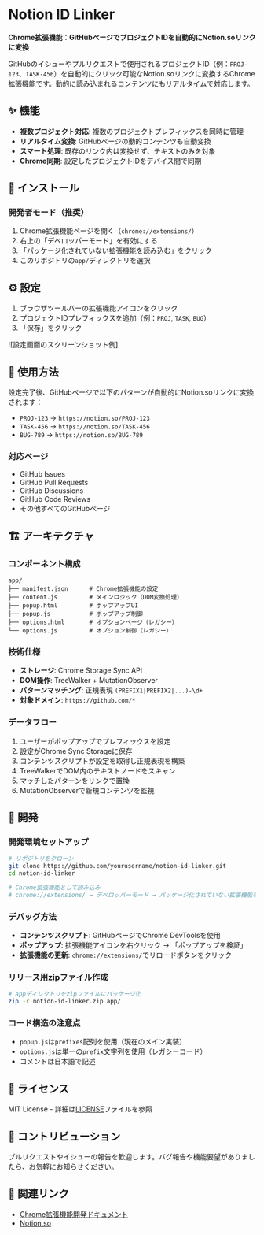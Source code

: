 # Notion ID Linker

**Chrome拡張機能：GitHubページでプロジェクトIDを自動的にNotion.soリンクに変換**

GitHubのイシューやプルリクエストで使用されるプロジェクトID（例：`PROJ-123`、`TASK-456`）を自動的にクリック可能なNotion.soリンクに変換するChrome拡張機能です。動的に読み込まれるコンテンツにもリアルタイムで対応します。

## ✨ 機能

- **複数プロジェクト対応**: 複数のプロジェクトプレフィックスを同時に管理
- **リアルタイム変換**: GitHubページの動的コンテンツも自動変換
- **スマート処理**: 既存のリンク内は変換せず、テキストのみを対象
- **Chrome同期**: 設定したプロジェクトIDをデバイス間で同期

## 🚀 インストール

### 開発者モード（推奨）

1. Chrome拡張機能ページを開く（`chrome://extensions/`）
2. 右上の「デベロッパーモード」を有効にする
3. 「パッケージ化されていない拡張機能を読み込む」をクリック
4. このリポジトリの`app/`ディレクトリを選択

## ⚙️ 設定

1. ブラウザツールバーの拡張機能アイコンをクリック
2. プロジェクトIDプレフィックスを追加（例：`PROJ`, `TASK`, `BUG`）
3. 「保存」をクリック

![設定画面のスクリーンショット例]

## 📖 使用方法

設定完了後、GitHubページで以下のパターンが自動的にNotion.soリンクに変換されます：

- `PROJ-123` → `https://notion.so/PROJ-123`
- `TASK-456` → `https://notion.so/TASK-456`
- `BUG-789` → `https://notion.so/BUG-789`

### 対応ページ
- GitHub Issues
- GitHub Pull Requests
- GitHub Discussions
- GitHub Code Reviews
- その他すべてのGitHubページ

## 🏗️ アーキテクチャ

### コンポーネント構成

```
app/
├── manifest.json      # Chrome拡張機能の設定
├── content.js         # メインロジック（DOM変換処理）
├── popup.html         # ポップアップUI
├── popup.js           # ポップアップ制御
├── options.html       # オプションページ（レガシー）
└── options.js         # オプション制御（レガシー）
```

### 技術仕様

- **ストレージ**: Chrome Storage Sync API
- **DOM操作**: TreeWalker + MutationObserver
- **パターンマッチング**: 正規表現 `(PREFIX1|PREFIX2|...)-\d+`
- **対象ドメイン**: `https://github.com/*`

### データフロー

1. ユーザーがポップアップでプレフィックスを設定
2. 設定がChrome Sync Storageに保存
3. コンテンツスクリプトが設定を取得し正規表現を構築
4. TreeWalkerでDOM内のテキストノードをスキャン
5. マッチしたパターンをリンクで置換
6. MutationObserverで新規コンテンツを監視

## 🔧 開発

### 開発環境セットアップ

```bash
# リポジトリをクローン
git clone https://github.com/yourusername/notion-id-linker.git
cd notion-id-linker

# Chrome拡張機能として読み込み
# chrome://extensions/ → デベロッパーモード → パッケージ化されていない拡張機能を読み込む
```

### デバッグ方法

- **コンテンツスクリプト**: GitHubページでChrome DevToolsを使用
- **ポップアップ**: 拡張機能アイコンを右クリック → 「ポップアップを検証」
- **拡張機能の更新**: `chrome://extensions/`でリロードボタンをクリック

### リリース用zipファイル作成

```bash
# appディレクトリをzipファイルにパッケージ化
zip -r notion-id-linker.zip app/
```

### コード構造の注意点

- `popup.js`は`prefixes`配列を使用（現在のメイン実装）
- `options.js`は単一の`prefix`文字列を使用（レガシーコード）
- コメントは日本語で記述

## 📝 ライセンス

MIT License - 詳細は[LICENSE](LICENSE)ファイルを参照

## 🤝 コントリビューション

プルリクエストやイシューの報告を歓迎します。バグ報告や機能要望がありましたら、お気軽にお知らせください。

## 🔗 関連リンク

- [Chrome拡張機能開発ドキュメント](https://developer.chrome.com/docs/extensions/)
- [Notion.so](https://notion.so)